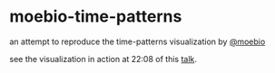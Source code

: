 moebio-time-patterns
====================

an attempt to reproduce the time-patterns visualization by [@moebio](https://twitter.com/moebio)

see the visualization in action at 22:08 of this [talk](http://visualized.com/2014/presents/santiago-ortiz/).

